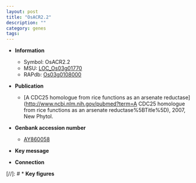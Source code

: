 ```yaml
---
layout: post
title: "OsACR2.2"
description: ""
category: genes
tags: 
---
```


* **Information**  
    + Symbol: OsACR2.2  
    + MSU: [LOC_Os03g01770](http://rice.uga.edu/cgi-bin/ORF_infopage.cgi?orf=LOC_Os03g01770)  
    + RAPdb: [Os03g0108000](https://rapdb.dna.affrc.go.jp/locus/?name=Os03g0108000)  

* **Publication**  
    + [A CDC25 homologue from rice functions as an arsenate reductase](http://www.ncbi.nlm.nih.gov/pubmed?term=A CDC25 homologue from rice functions as an arsenate reductase%5BTitle%5D), 2007, New Phytol.

* **Genbank accession number**  
    + [AY860058](http://www.ncbi.nlm.nih.gov/nuccore/AY860058)

* **Key message**  

* **Connection**  

[//]: # * **Key figures**  



